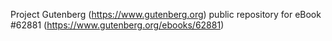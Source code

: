 Project Gutenberg (https://www.gutenberg.org) public repository for eBook #62881 (https://www.gutenberg.org/ebooks/62881)
